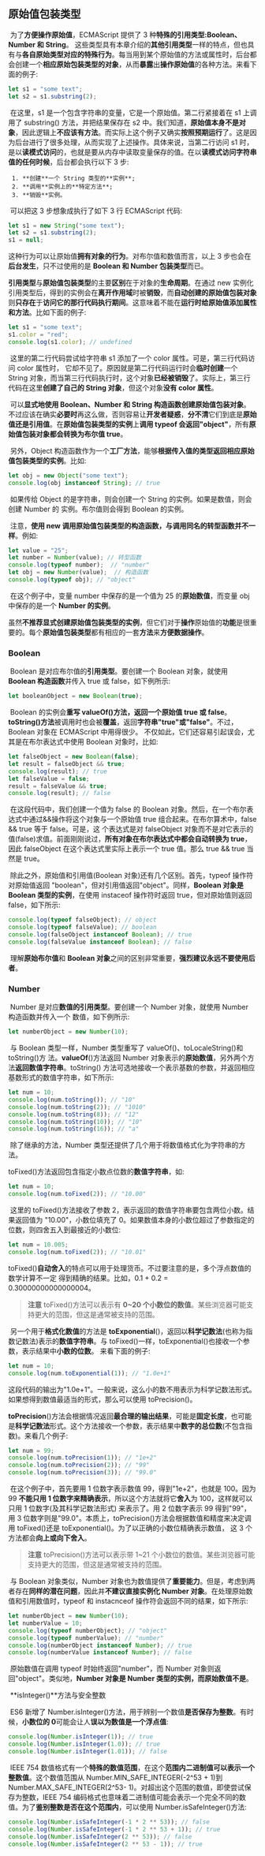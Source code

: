 ## 原始值包装类型

​	为了**方便操作原始值**，ECMAScript 提供了 3 种**特殊的引用类型:Boolean、Number 和 String**。 这些类型具有本章介绍的**其他引用类型**一样的特点，但也具有与**各自原始类型对应的特殊行为**。每当用到某个原始值的方法或属性时，后台都会创建一个**相应原始包装类型的对象**，从而**暴露**出**操作原始值**的各种方法。来看下面的例子:

```javascript
let s1 = "some text";
let s2 = s1.substring(2);
```

​	在这里，s1 是一个包含字符串的变量，它是一个原始值。第二行紧接着在 s1 上调用了 substring() 方法，并把结果保存在 s2 中。我们知道，**原始值本身不是对象**，因此逻辑上**不应该有方法**。而实际上这个例子又确实**按照预期运行**了。这是因为后台进行了很多处理，从而实现了上述操作。具体来说，当第二行访问 s1 时，是以**读模式访问**的，也就是要从内存中读取变量保存的值。在以**读模式访问字符串值的任何时候**，后台都会执行以下 3 步:

	 1. **创建**一个 String 类型的**实例**;
  	 2. **调用**实例上的**特定方法**;
  	 3. **销毁**实例。

​	可以把这 3 步想象成执行了如下 3 行 ECMAScript 代码:

```javascript
let s1 = new String("some text"); 
let s2 = s1.substring(2);
s1 = null;
```

​	这种行为可以让原始值**拥有对象的行为**。对布尔值和数值而言，以上 3 步也会在**后台发生**，只不过使用的是 **Boolean 和 Number 包装类型**而已。

​	**引用类型**与**原始值包装类型**的主要**区别**在于对象的**生命周期**。在通过 new 实例化引用类型后，得到的实例会在**离开作用域**时被**销毁**，而**自动创建的原始值包装对象**则**只存在**于**访问它的那行代码执行期间**。这意味着不能在**运行时给原始值添加属性和方法**。比如下面的例子:

```javascript
let s1 = "some text";
s1.color = "red"; 
console.log(s1.color); // undefined
```

​	这里的第二行代码尝试给字符串 s1 添加了一个 color 属性。可是，第三行代码访问 color 属性时， 它却不见了。原因就是第二行代码运行时会**临时创建**一个 String 对象，而当第三行代码执行时，这个对象**已经被销毁**了。实际上，第三行代码在这里**创建了自己的 String 对象**，但这个对象**没有 color 属性**。

​	可以**显式地使用 Boolean、Number 和 String 构造函数创建原始值包装对象**。不过应该在确实**必要时**再这么做，否则容易让**开发者疑惑**，**分不清**它们到底是**原始值还是引用值**。在**原始值包装类型的实例**上**调用 typeof 会返回"object"**，所有**原始值包装对象都会转换为布尔值 true**。

​	另外，Object 构造函数作为一个**工厂方法**，能够**根据传入值的类型返回相应原始值包装类型的实例**。比如:

```javascript
let obj = new Object("some text"); 
console.log(obj instanceof String); // true
```

​	如果传给 Object 的是字符串，则会创建一个 String 的实例。如果是数值，则会创建 Number 的 实例。布尔值则会得到 Boolean 的实例。

​	注意，**使用 new 调用原始值包装类型的构造函数，与调用同名的转型函数并不一样**。例如:

```javascript
let value = "25";
let number = Number(value); // 转型函数
console.log(typeof number);  // "number"
let obj = new Number(value);  // 构造函数
console.log(typeof obj); // "object"
```

​	在这个例子中，变量 number 中保存的是一个值为 25 的**原始数值**，而变量 obj 中保存的是一个 **Number 的实例**。

​	虽然**不推荐显式创建原始值包装类型的实例**，但它们对于**操作**原始值的**功能**是很重要的。每个**原始值包装类型**都有相应的一套**方法**来**方便数据操作**。

### **Boolean**

​	Boolean 是对应布尔值的**引用类型**。要创建一个 Boolean 对象，就使用 **Boolean 构造函数**并传入 true 或 false，如下例所示:

```javascript
let booleanObject = new Boolean(true);
```

​	Boolean 的实例会**重写 valueOf()**方法，返回一个**原始值 true 或 false**。**toString()方法**被调用时也会被**覆盖**，返回**字符串"true"或"false"**。不过，Boolean 对象在 ECMAScript 中用得很少。 不仅如此，它们还容易引起误会，尤其是在布尔表达式中使用 Boolean 对象时，比如:

```javascript
let falseObject = new Boolean(false);
let result = falseObject && true;
console.log(result); // true
let falseValue = false;
result = falseValue && true;
console.log(result); // false
```

​	在这段代码中，我们创建一个值为 false 的 Boolean 对象。然后，在一个布尔表达式中通过&&操作将这个对象与一个原始值 true 组合起来。在布尔算术中，false && true 等于 false。可是，这 个表达式是对 falseObject 对象而不是对它表示的值(false)求值。前面刚刚说过，**所有对象在布尔表达式中都会自动转换为 true**，因此 falseObject 在这个表达式里实际上表示一个 true 值。那么 true && true 当然是 true。

​	除此之外，原始值和引用值(Boolean 对象)还有几个区别。首先，typeof 操作符对原始值返回 "boolean"，但对引用值返回"object"。同样，**Boolean 对象是 Boolean 类型的实例**，在使用 instaceof 操作符时返回 true，但对原始值则返回 false，如下所示:

```javascript
console.log(typeof falseObject); // object
console.log(typeof falseValue); // boolean
console.log(falseObject instanceof Boolean); // true
console.log(falseValue instanceof Boolean); // false
```

​	理解**原始布尔值**和 **Boolean 对象**之间的区别非常重要，**强烈建议永远不要使用后者**。

### Number

​	Number 是对应**数值的引用类型**。要创建一个 Number 对象，就使用 Number 构造函数并传入一个 数值，如下例所示:

```javascript
let numberObject = new Number(10);
```

​	与 Boolean 类型一样，Number 类型重写了 valueOf()、toLocaleString()和 toString()方 法。**valueOf**()方法返回 Number 对象表示的**原始数值**，另外两个方法**返回数值字符串**。toString() 方法可选地接收一个表示基数的参数，并返回相应基数形式的数值字符串，如下所示:

```javascript
let num = 10;
console.log(num.toString()); // "10"
console.log(num.toString(2)); // "1010"
console.log(num.toString(8)); // "12"
console.log(num.toString(10)); // "10"
console.log(num.toString(16)); // "a"
```

​	除了继承的方法，Number 类型还提供了几个用于将数值格式化为字符串的方法。 

​	toFixed()方法返回包含指定小数点位数的**数值字符串**，如:

```javascript
let num = 10;
console.log(num.toFixed(2)); // "10.00"
```

​	这里的 toFixed()方法接收了参数 2，表示返回的数值字符串要包含两位小数。结果返回值为 "10.00"，小数位填充了 0。如果数值本身的小数位超过了参数指定的位数，则四舍五入到最接近的小数位:

```javascript
let num = 10.005;
console.log(num.toFixed(2)); // "10.01"
```

​	toFixed()**自动舍入**的特点可以用于处理货币。不过要注意的是，多个浮点数值的数学计算不一定 得到精确的结果。比如，0.1 + 0.2 = 0.30000000000000004。

> **注意** toFixed()方法可以表示有 **0~20 个小数位的数值**。某些浏览器可能支持更大的范围，但这是通常被支持的范围。

​	另一个用于**格式化数值**的方法是 **toExponential**()，返回以**科学记数法**(也称为指数记数法)表示的**数值字符串**。与 toFixed()一样，toExponential()也接收一个参数，表示结果中**小数的位数**。 来看下面的例子:

```javascript
let num = 10;
console.log(num.toExponential(1)); // "1.0e+1"
```

​	这段代码的输出为"1.0e+1"。一般来说，这么小的数不用表示为科学记数法形式。如果想得到数值最适当的形式，那么可以使用 toPrecision()。

​	**toPrecision**()方法会根据情况返回**最合理的输出结果**，可能是**固定长度**，也可能是**科学记数法**形式。这个方法接收一个参数，表示结果中**数字的总位数**(不包含指数)。来看几个例子:

```javascript
let num = 99;
console.log(num.toPrecision(1)); // "1e+2" 
console.log(num.toPrecision(2)); // "99" 
console.log(num.toPrecision(3)); // "99.0"
```

​	在这个例子中，首先要用 1 位数字表示数值 99，得到"1e+2"，也就是 100。因为 99 **不能只用 1 位数字来精确表示**，所以这个方法就将它**舍入**为 100，这样就可以只用 1 位数字(及其科学记数法形式) 来表示了。用 2 位数字表示 99 得到"99"，用 3 位数字则是"99.0"。本质上，toPrecision()方法会根据数值和精度来决定调用 toFixed()还是 toExponential()。为了以正确的小数位精确表示数值， 这 3 个方法都会**向上或向下舍入**。

> **注意** toPrecision()方法可以表示带 1~21 个小数位的数值。某些浏览器可能支持更大的范围，但这是通常被支持的范围。

​	与 Boolean 对象类似，Number 对象也为数值提供了**重要能力**。但是，考虑到两者存在**同样的潜在问题**，因此并**不建议直接实例化 Number 对象**。在处理原始数值和引用数值时，typeof 和 instacnceof 操作符会返回不同的结果，如下所示:

```javascript
let numberObject = new Number(10);
let numberValue = 10;
console.log(typeof numberObject); // "object"
console.log(typeof numberValue); // "number"
console.log(numberObject instanceof Number); // true
console.log(numberValue instanceof Number); // false
```

​	原始数值在调用 typeof 时始终返回"number"，而 Number 对象则返回"object"。类似地，**Number 对象是 Number 类型的实例，而原始数值不是**。

​	**isInteger()**方法与安全整数

​	ES6 新增了 Number.isInteger()方法，用于辨别一个数值**是否保存为整数**。有时候，**小数位的 0**可能会让人**误以为数值是一个浮点值**:

```javascript
console.log(Number.isInteger(1)); // true
console.log(Number.isInteger(1.0)); // true
console.log(Number.isInteger(1.01)); // false
```

​	IEEE 754 数值格式有一个**特殊的数值范围**，在这个**范围内二进制值可以表示一个整数值**。这个数值范围从 Number.MIN_SAFE_INTEGER(-2^53 + 1)到 Number.MAX_SAFE_INTEGER(2^53- 1)。对超出这个范围的数值，即使尝试保存为整数，IEEE 754 编码格式也意味着二进制值可能会表示一个完全不同的数值。为了**鉴别整数是否在这个范围内**，可以使用 Number.isSafeInteger()方法:

```javascript
console.log(Number.isSafeInteger(-1 * 2 ** 53)); // false
console.log(Number.isSafeInteger(-1 * 2 ** 53 + 1)); // true
console.log(Number.isSafeInteger(2 ** 53)); // false
console.log(Number.isSafeInteger(2 ** 53 - 1)); // true
```






